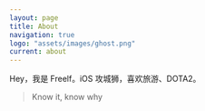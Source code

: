 ```yaml
---
layout: page
title: About
navigation: true
logo: "assets/images/ghost.png"
current: about
---
```


Hey，我是 Freelf。iOS 攻城狮，喜欢旅游、DOTA2。

> Know it, know why

